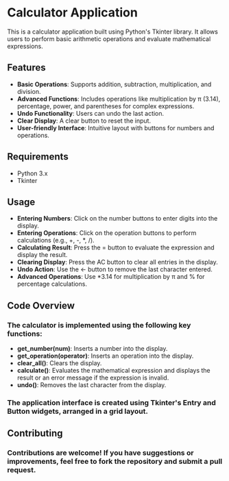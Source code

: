# Calculator Application

This is a calculator application built using Python's Tkinter library. It allows users to perform basic arithmetic operations and evaluate mathematical expressions.


## Features

- **Basic Operations**: Supports addition, subtraction, multiplication, and division.
- **Advanced Functions**: Includes operations like multiplication by π (3.14), percentage, power, and parentheses for complex expressions.
- **Undo Functionality**: Users can undo the last action.
- **Clear Display**: A clear button to reset the input.
- **User-friendly Interface**: Intuitive layout with buttons for numbers and operations.


## Requirements

- Python 3.x
- Tkinter

## Usage

- **Entering Numbers**: Click on the number buttons to enter digits into the display.
- **Entering Operations**: Click on the operation buttons to perform calculations (e.g., +, -, *, /).
- **Calculating Result**: Press the = button to evaluate the expression and display the result.
- **Clearing Display**: Press the AC button to clear all entries in the display.
- **Undo Action**: Use the <- button to remove the last character entered.
- **Advanced Operations**: Use *3.14 for multiplication by π and % for percentage calculations.

## Code Overview
### The calculator is implemented using the following key functions:
- **get_number(num)**: Inserts a number into the display.
- **get_operation(operator)**: Inserts an operation into the display.
- **clear_all()**: Clears the display.
- **calculate()**: Evaluates the mathematical expression and displays the result or an error message if the expression is invalid.
- **undo()**: Removes the last character from the display.
### The application interface is created using Tkinter's Entry and Button widgets, arranged in a grid layout.


## Contributing
### Contributions are welcome! If you have suggestions or improvements, feel free to fork the repository and submit a pull request.




